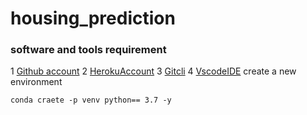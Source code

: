 # housing_prediction
### software and tools requirement
1 [Github account](https://github.com)
2 [HerokuAccount](https://heroku.com)
3 [Gitcli](https://git-scm.com/book/en/v2/getting-started-the-command-line)
4 [VscodeIDE](https://code.visualstudio.com)
create a new environment
```
conda craete -p venv python== 3.7 -y
```


